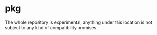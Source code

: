 # pkg

The whole repository is experimental, anything under this location is not
subject to any kind of compatibility promises.